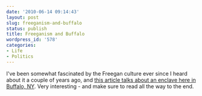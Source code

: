 ```yaml
---
date: '2010-06-14 09:14:43'
layout: post
slug: freeganism-and-buffalo
status: publish
title: Freeganism and Buffalo
wordpress_id: '578'
categories:
- Life
- Politics
---
```


I've been somewhat fascinated by the Freegan culture ever since I heard about it a couple of years ago, and [this article talks about an enclave here in Buffalo, NY](http://www.nytimes.com/2010/06/06/magazine/06Squatters-t.html?ref=magazine&pagewanted=all).  Very interesting - and make sure to read all the way to the end.
